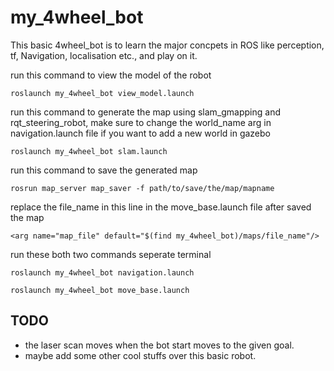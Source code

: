# my_4wheel_bot

This basic 4wheel_bot is to learn the major concpets in ROS like perception, tf, Navigation, localisation etc., and play on it.

run this command to view the model of the robot 

```
roslaunch my_4wheel_bot view_model.launch
```

run this command to generate the map using slam_gmapping and rqt_steering_robot, make sure to change the world_name arg in navigation.launch file if you want to add a new world in gazebo


```
roslaunch my_4wheel_bot slam.launch
```

run this command to save the generated map 

```
rosrun map_server map_saver -f path/to/save/the/map/mapname
```
replace the file_name in this line in the move_base.launch file after saved the map

```
<arg name="map_file" default="$(find my_4wheel_bot)/maps/file_name"/>
```

run these both two commands seperate terminal

```
roslaunch my_4wheel_bot navigation.launch
```
```
roslaunch my_4wheel_bot move_base.launch
```

TODO
----

* the laser scan moves when the bot start moves to the given goal.
* maybe add some other cool stuffs over this basic robot.

